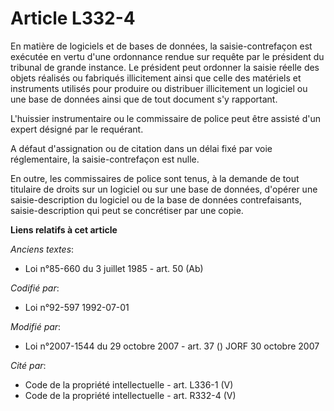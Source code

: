 # Article L332-4

En matière de logiciels et de bases de données, la saisie-contrefaçon est exécutée en vertu d'une ordonnance rendue sur
requête par le président du tribunal de grande instance. Le président peut ordonner la saisie réelle des objets réalisés ou
fabriqués illicitement ainsi que celle des matériels et instruments utilisés pour produire ou distribuer illicitement un
logiciel ou une base de données ainsi que de tout document s'y rapportant.

L'huissier instrumentaire ou le commissaire de police peut être assisté d'un expert désigné par le requérant.

A défaut d'assignation ou de citation dans un délai fixé par voie réglementaire, la saisie-contrefaçon est nulle.

En outre, les commissaires de police sont tenus, à la demande de tout titulaire de droits sur un logiciel ou sur une base de
données, d'opérer une saisie-description du logiciel ou de la base de données contrefaisants, saisie-description qui peut se
concrétiser par une copie.

**Liens relatifs à cet article**

_Anciens textes_:

  - Loi n°85-660 du 3 juillet 1985 - art. 50 (Ab)

_Codifié par_:

  - Loi n°92-597 1992-07-01

_Modifié par_:

  - Loi n°2007-1544 du 29 octobre 2007 - art. 37 () JORF 30 octobre 2007

_Cité par_:

  - Code de la propriété intellectuelle - art. L336-1 (V)
  - Code de la propriété intellectuelle - art. R332-4 (V)
